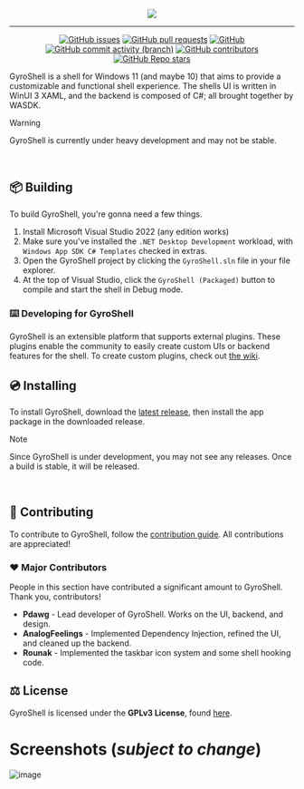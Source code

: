 <p align="center">
  <img src="https://raw.githubusercontent.com/Pdawg-bytes/GyroShell/main/GyroShell/Assets/Square150x150Logo.scale-200.png"></img>
</p>

---

<div align="center">

[![GitHub issues](https://img.shields.io/github/issues/pdawg-bytes/GyroShell?label=Issues&style=flat-square)](https://github.com/Pdawg-bytes/GyroShell/issues)
[![GitHub pull requests](https://img.shields.io/github/issues-pr/pdawg-bytes/GyroShell?label=Pull%20Requests&style=flat-square)](https://github.com/Pdawg-bytes/GyroShell/pulls)
[![GitHub](https://img.shields.io/github/license/pdawg-bytes/GyroShell?label=License&style=flat-square)](https://github.com/Pdawg-bytes/GyroShell/blob/master/LICENSE)
[![GitHub commit activity (branch)](https://img.shields.io/github/commit-activity/m/pdawg-bytes/GyroShell/main?label=Commit%20Activity&style=flat-square)](https://github.com/Pdawg-bytes/GyroShell/graphs/commit-activity)
[![GitHub contributors](https://img.shields.io/github/contributors/Pdawg-bytes/GyroShell?style=flat-square&label=Contributors)](https://github.com/Pdawg-bytes/GyroShell/graphs/contributors)
[![GitHub Repo stars](https://img.shields.io/github/stars/Pdawg-bytes/GyroShell?label=Stargazers&style=flat-square)](https://github.com/Pdawg-bytes/GyroShell/stargazers)

</div>

GyroShell is a shell for Windows 11 (and maybe 10) that aims to provide a customizable and functional shell experience. The shells UI is written in WinUI 3 XAML, and the backend is composed of C#; all brought together by WASDK. 

> [!WARNING]  
> GyroShell is currently under heavy development and may not be stable.

<br/>

## :package: Building
To build GyroShell, you're gonna need a few things.
1. Install Microsoft Visual Studio 2022 (any edition works)
2. Make sure you've installed the `.NET Desktop Development` workload, with `Windows App SDK C# Templates` checked in extras.
3. Open the GyroShell project by clicking the `GyroShell.sln` file in your file explorer.
4. At the top of Visual Studio, click the `GyroShell (Packaged)` button to compile and start the shell in Debug mode.

### ⌨️ Developing for GyroShell
GyroShell is an extensible platform that supports external plugins. These plugins enable the community to easily create custom UIs or backend features for the shell. To create custom plugins, check out [the wiki](https://github.com/Pdawg-bytes/GyroShell/wiki).

## 💿 Installing
To install GyroShell, download the [latest release](https://github.com/Pdawg-bytes/GyroShell/releases), then install the app package in the downloaded release.

> [!NOTE]  
> Since GyroShell is under development, you may not see any releases. Once a build is stable, it will be released.

<br/>

## 🤝 Contributing
To contribute to GyroShell, follow the [contribution guide](https://github.com/Pdawg-bytes/GyroShell/blob/main/CONTRIBUTING.md). All contributions are appreciated!

### ❤️ Major Contributors
People in this section have contributed a significant amount to GyroShell. Thank you, contributors!
- **Pdawg** - Lead developer of GyroShell. Works on the UI, backend, and design.
- **AnalogFeelings** - Implemented Dependency Injection, refined the UI, and cleaned up the backend.
- **Rounak** - Implemented the taskbar icon system and some shell hooking code.

## :balance_scale: License
GyroShell is licensed under the **GPLv3 License**, found [here](https://github.com/Pdawg-bytes/GyroShell/blob/main/LICENSE).

# Screenshots (***subject to change***)
![image](https://github.com/Pdawg-bytes/GyroShell/assets/83825746/2c440e92-4ea8-4717-a1de-ee1f8cd63def)

